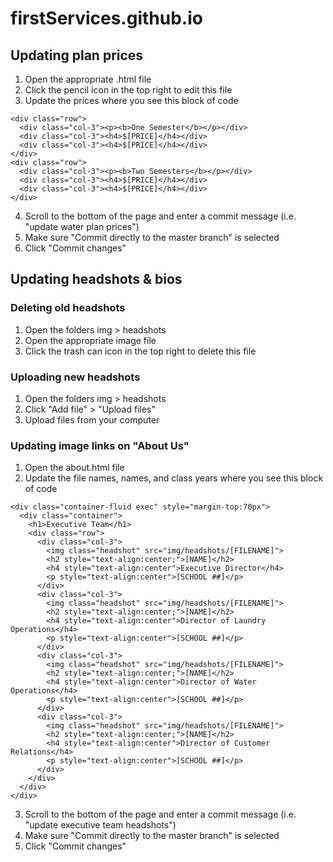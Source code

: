 # firstServices.github.io

## Updating plan prices
1. Open the appropriate .html file 
2. Click the pencil icon in the top right to edit this file
3. Update the prices where you see this block of code

```
<div class="row">
  <div class="col-3"><p><b>One Semester</b></p></div>
  <div class="col-3"><h4>$[PRICE]</h4></div>
  <div class="col-3"><h4>$[PRICE]</h4></div>
</div>
<div class="row">
  <div class="col-3"><p><b>Two Semesters</b></p></div>
  <div class="col-3"><h4>$[PRICE]</h4></div>
  <div class="col-3"><h4>$[PRICE]</h4></div>
</div>
```
4. Scroll to the bottom of the page and enter a commit message (i.e. "update water plan prices")
5. Make sure "Commit directly to the master branch" is selected
6. Click "Commit changes"

## Updating headshots & bios

### Deleting old headshots
1. Open the folders img > headshots
2. Open the appropriate image file
3. Click the trash can icon in the top right to delete this file

### Uploading new headshots
1. Open the folders img > headshots
2. Click "Add file" > "Upload files"
3. Upload files from your computer

### Updating image links on "About Us"
1. Open the about.html file
2. Update the file names, names, and class years where you see this block of code
```
<div class="container-fluid exec" style="margin-top:70px">
  <div class="container">
    <h1>Executive Team</h1>
    <div class="row">
      <div class="col-3">
        <img class="headshot" src="img/headshots/[FILENAME]">
        <h2 style="text-align:center;">[NAME]</h2>
        <h4 style="text-align:center">Executive Director</h4>
        <p style="text-align:center">[SCHOOL ##]</p>
      </div>
      <div class="col-3">
        <img class="headshot" src="img/headshots/[FILENAME]">
        <h2 style="text-align:center;">[NAME]</h2>
        <h4 style="text-align:center">Director of Laundry Operations</h4>
        <p style="text-align:center">[SCHOOL ##]</p>
      </div>
      <div class="col-3">
        <img class="headshot" src="img/headshots/[FILENAME]">
        <h2 style="text-align:center;">[NAME]</h2>
        <h4 style="text-align:center">Director of Water Operations</h4>
        <p style="text-align:center">[SCHOOL ##]</p>
      </div>
      <div class="col-3">
        <img class="headshot" src="img/headshots/[FILENAME]">
        <h2 style="text-align:center;">[NAME]</h2>
        <h4 style="text-align:center">Director of Customer Relations</h4>
        <p style="text-align:center">[SCHOOL ##]</p>
      </div>
    </div>
  </div>
</div>
```
3. Scroll to the bottom of the page and enter a commit message (i.e. "update executive team headshots")
4. Make sure "Commit directly to the master branch" is selected
5. Click "Commit changes"
